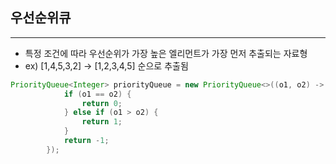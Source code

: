 ## 우선순위큐

---

- 특정 조건에 따라 우선순위가 가장 높은 엘리먼트가 가장 먼저 추출되는 자료형
- ex) [1,4,5,3,2] → [1,2,3,4,5] 순으로 추출됨

```java
PriorityQueue<Integer> priorityQueue = new PriorityQueue<>((o1, o2) -> {
            if (o1 == o2) {
                return 0;
            } else if (o1 > o2) {
                return 1;
            }
            return -1;
        });
```
